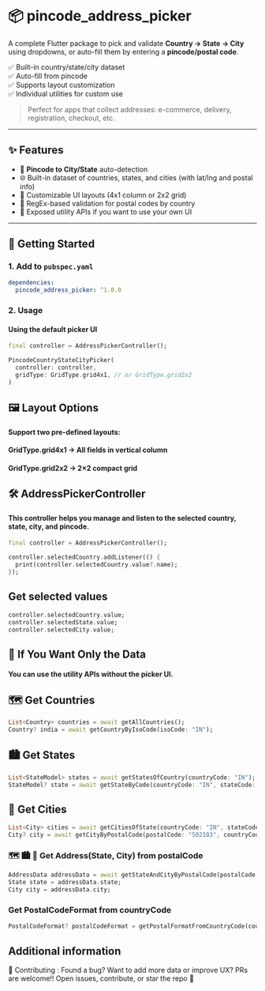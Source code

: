 # 📦 pincode_address_picker

A complete Flutter package to pick and validate **Country → State → City** using dropdowns, or auto-fill them by entering a **pincode/postal code**.

✅ Built-in country/state/city dataset  
✅ Auto-fill from pincode  
✅ Supports layout customization  
✅ Individual utilities for custom use

> Perfect for apps that collect addresses: e-commerce, delivery, registration, checkout, etc.

---

## ✨ Features

- 📍 **Pincode to City/State** auto-detection
- 🌐 Built-in dataset of countries, states, and cities (with lat/lng and postal info)
- 🧩 Customizable UI layouts (4x1 column or 2x2 grid)
- 🎯 RegEx-based validation for postal codes by country
- 🔧 Exposed utility APIs if you want to use your own UI

---

## 🚀 Getting Started

### 1. Add to `pubspec.yaml`

```yaml
dependencies:
  pincode_address_picker: ^1.0.0
```

### 2. Usage

#### Using the default picker UI
```dart
final controller = AddressPickerController();

PincodeCountryStateCityPicker(
  controller: controller,
  gridType: GridType.grid4x1, // or GridType.grid2x2
)
```

## 🖼 Layout Options
#### Support two pre-defined layouts:

#### GridType.grid4x1 → All fields in vertical column

#### GridType.grid2x2 → 2×2 compact grid

## 🛠 AddressPickerController

#### This controller helps you manage and listen to the selected country, state, city, and pincode.

```dart
final controller = AddressPickerController();

controller.selectedCountry.addListener(() {
  print(controller.selectedCountry.value?.name);
});
```

## Get selected values

```dart
controller.selectedCountry.value;
controller.selectedState.value;
controller.selectedCity.value;
```

## 🧪 If You Want Only the Data
#### You can use the utility APIs without the picker UI.

## 🗺 Get Countries
```dart
List<Country> countries = await getAllCountries();
Country? india = await getCountryByIsoCode(isoCode: "IN");
```
## 🏙 Get States
```dart
List<StateModel> states = await getStatesOfCountry(countryCode: "IN");
StateModel? state = await getStateByCode(countryCode: "IN", stateCode: "TG");
```

## 🏡 Get Cities
```dart
List<City> cities = await getCitiesOfState(countryCode: "IN", stateCode: "AP");
City? city = await getCityByPostalCode(postalCode: "502103", countryCode: "TG");
```

### 🗺 🏙 🏡  Get Address(State, City) from postalCode
```dart
AddressData addressData = await getStateAndCityByPostalCode(postalCode: "502103", countryCode: "IN");
State state = addressData.state;
City city = addressData.city;
```

### Get PostalCodeFormat from countryCode
```dart
PostalCodeFormat? postalCodeFormat = getPostalFormatFromCountryCode(countryCode : "IN");
```

## Additional information

🙌 Contributing : 
Found a bug? Want to add more data or improve UX?
PRs are welcome!!  Open issues, contribute, or star the repo 💙
